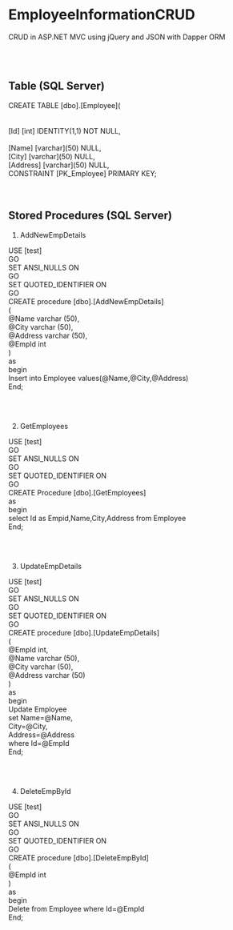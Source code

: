 # EmployeeInformationCRUD
CRUD in ASP.NET MVC using jQuery and JSON with Dapper ORM

<br>

</br>

<h2>Table (SQL Server)</h2>
CREATE TABLE [dbo].[Employee](<br><br><br>
	[Id] [int] IDENTITY(1,1) NOT NULL,<br><br>
	[Name] [varchar](50) NULL,<br>
	[City] [varchar](50) NULL,<br>
	[Address] [varchar](50) NULL,<br>
 CONSTRAINT [PK_Employee] PRIMARY KEY;<br>
 
<br>

</br>

<h2>Stored Procedures (SQL Server)</h2>

1. AddNewEmpDetails

USE [test]<br>
GO<br>
SET ANSI_NULLS ON<br>
GO<br>
SET QUOTED_IDENTIFIER ON<br>
GO<br>
CREATE procedure [dbo].[AddNewEmpDetails]<br>
(<br>
@Name varchar (50),<br>
@City varchar (50),<br>
@Address varchar (50),<br>
@EmpId int<br>
)<br>
as<br>
begin<br>
Insert into Employee values(@Name,@City,@Address)<br>
End;<br>


<br>

</br>

2. GetEmployees

USE [test]<br>
GO<br>
SET ANSI_NULLS ON<br>
GO<br>
SET QUOTED_IDENTIFIER ON<br>
GO<br>
CREATE Procedure [dbo].[GetEmployees]    <br>
as    <br>
begin    <br>
   select Id as Empid,Name,City,Address from Employee  <br>
End;<br>

<br>

</br>

3. UpdateEmpDetails

USE [test]<br>
GO<br>
SET ANSI_NULLS ON<br>
GO<br>
SET QUOTED_IDENTIFIER ON<br>
GO<br>
CREATE procedure [dbo].[UpdateEmpDetails]  <br>
(  <br>
   @EmpId int,  <br>
   @Name varchar (50),  <br>
   @City varchar (50),  <br>
   @Address varchar (50)  <br>
)  <br>
as  <br>
begin  <br>
   Update Employee  <br>
   set Name=@Name,  <br>
   City=@City,  <br>
   Address=@Address <br> 
   where Id=@EmpId  <br>
End;<br>

<br>

</br>

4. DeleteEmpById

USE [test]<br>
GO<br>
SET ANSI_NULLS ON<br>
GO<br>
SET QUOTED_IDENTIFIER ON<br>
GO<br>
CREATE procedure [dbo].[DeleteEmpById]  <br>
(  <br>
   @EmpId int  <br>
)  <br>
as  <br>
begin  <br>
   Delete from Employee where Id=@EmpId  <br>
End;<br>
